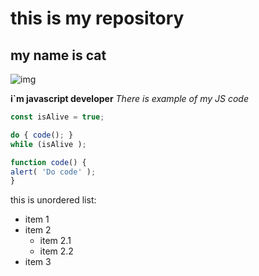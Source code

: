 # this is my repository

## my name is cat 

![img](https://bestfriends.org/sites/default/files/styles/hero_mobile/public/hero-dash/Asana3808_Dashboard_Standard.jpg?h=ebad9ecf&itok=clevo33k)

**i`m javascript developer**
*There is example of my JS code*

```javascript
const isAlive = true;

do { code(); } 
while (isAlive );

function code() { 
alert( 'Do code' );
}
```

this is unordered list:
* item 1
* item 2
  * item 2.1
  * item 2.2
* item 3
